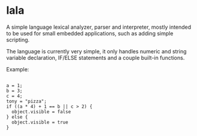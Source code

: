 # lala
A simple language lexical analyzer, parser and interpreter, mostly intended to be used for small embedded applications, such as adding simple scripting.

The language is currently very simple, it only handles numeric and string variable declaration, IF/ELSE statements and a couple built-in functions.

Example:

<pre>
<code>
a = 1;
b = 3;
c = 4;
tony = "pizza";
if ((a * 4) + 1 == b || c > 2) {
  object.visible = false
} else {
  object.visible = true
}
</code>
</pre>
